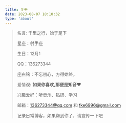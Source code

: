 ```yaml
---
title: 关于
date: 2023-08-07 10:10:32
type: 'about'
---
```

> 名言: 千里之行，始于足下
>
> 星座：射手座
>
> 生日：12月1
>
> QQ：136273344
>
> 座右铭：不忘初心，方得始终。
>
> 爱情观:  **如果你喜欢,那便是知音❤️**
>
> 兴趣爱好：听音乐、钻研、学习
>
> 邮箱：136273344@qq.com  和  fke6996@gmail.com
>
> 
>
> 记录日常博客，如果帮到你了，请宣传一下吧